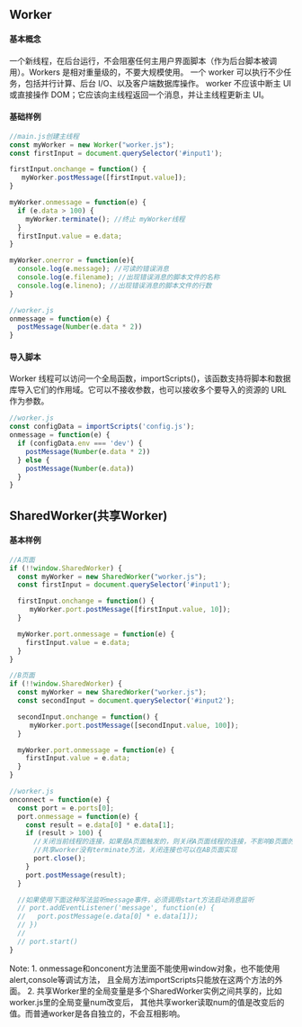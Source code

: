 ## Worker
#### 基本概念
一个新线程，在后台运行，不会阻塞任何主用户界面脚本（作为后台脚本被调用）。Workers 是相对重量级的，不要大规模使用。
一个 worker 可以执行不少任务，包括并行计算、后台 I/O、以及客户端数据库操作。
worker 不应该中断主 UI 或直接操作 DOM；它应该向主线程返回一个消息，并让主线程更新主 UI。

#### 基础样例
```javascript
//main.js创建主线程
const myWorker = new Worker("worker.js");
const firstInput = document.querySelector('#input1');

firstInput.onchange = function() {
   myWorker.postMessage([firstInput.value]);
}

myWorker.onmessage = function(e) {
  if (e.data > 100) {
    myWorker.terminate(); //终止 myWorker线程
  }
  firstInput.value = e.data;
}

myWorker.onerror = function(e){
  console.log(e.message); //可读的错误消息
  console.log(e.filename); //出现错误消息的脚本文件的名称
  console.log(e.lineno); //出现错误消息的脚本文件的行数
}

//worker.js
onmessage = function(e) {
  postMessage(Number(e.data * 2))
}
```

#### 导入脚本
Worker 线程可以访问一个全局函数，importScripts()，该函数支持将脚本和数据库导入它们的作用域。它可以不接收参数，也可以接收多个要导入的资源的 URL 作为参数。
```javascript
//worker.js
const configData = importScripts('config.js');
onmessage = function(e) {
  if (configData.env === 'dev') {
    postMessage(Number(e.data * 2))
  } else {
    postMessage(Number(e.data))
  }
}
```

## SharedWorker(共享Worker)
#### 基本样例
```javascript
//A页面
if (!!window.SharedWorker) {
  const myWorker = new SharedWorker("worker.js");
  const firstInput = document.querySelector('#input1');

  firstInput.onchange = function() {
     myWorker.port.postMessage([firstInput.value, 10]);
  }

  myWorker.port.onmessage = function(e) {
    firstInput.value = e.data;
  }
}

//B页面
if (!!window.SharedWorker) {
  const myWorker = new SharedWorker("worker.js");
  const secondInput = document.querySelector('#input2');

  secondInput.onchange = function() {
     myWorker.port.postMessage([secondInput.value, 100]);
  }

  myWorker.port.onmessage = function(e) {
    firstInput.value = e.data;
  }
}

//worker.js
onconnect = function(e) {
  const port = e.ports[0];
  port.onmessage = function(e) {
    const result = e.data[0] * e.data[1];
    if (result > 100) {
      //关闭当前线程的连接，如果是A页面触发的，则关闭A页面线程的连接，不影响B页面的线程
      //共享worker没有terminate方法，关闭连接也可以在AB页面实现
      port.close();
    }
    port.postMessage(result);
  }

  //如果使用下面这种写法监听message事件，必须调用start方法启动消息监听
  // port.addEventListener('message', function(e) {
  //   port.postMessage(e.data[0] * e.data[1]);
  // })
  //
  // port.start()
}
```

Note: 1. onmessage和onconent方法里面不能使用window对象，也不能使用alert,console等调试方法，
且全局方法importScripts只能放在这两个方法的外面。
2. 共享Worker里的全局变量是多个SharedWorker实例之间共享的，比如worker.js里的全局变量num改变后，
其他共享worker读取num的值是改变后的值。而普通worker是各自独立的，不会互相影响。

